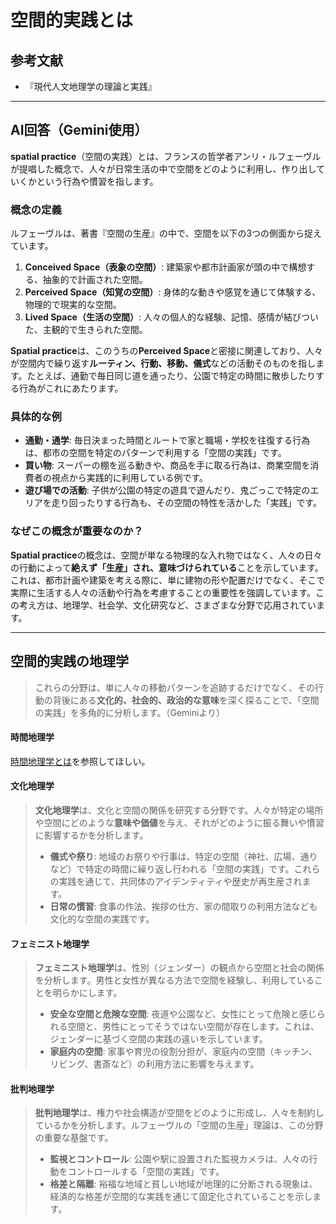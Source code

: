 # 空間的実践とは

## 参考文献

- 『現代人文地理学の理論と実践』

---

## AI回答（Gemini使用）

**spatial practice**（空間の実践）とは、フランスの哲学者アンリ・ルフェーヴルが提唱した概念で、人々が日常生活の中で空間をどのように利用し、作り出していくかという行為や慣習を指します。

### 概念の定義

ルフェーヴルは、著書『空間の生産』の中で、空間を以下の3つの側面から捉えています。

1. **Conceived Space（表象の空間）**: 建築家や都市計画家が頭の中で構想する、抽象的で計画された空間。
2. **Perceived Space（知覚の空間）**: 身体的な動きや感覚を通じて体験する、物理的で現実的な空間。
3. **Lived Space（生活の空間）**: 人々の個人的な経験、記憶、感情が結びついた、主観的で生きられた空間。

**Spatial practice**は、このうちの**Perceived Space**と密接に関連しており、人々が空間内で繰り返す**ルーティン、行動、移動、儀式**などの活動そのものを指します。たとえば、通勤で毎日同じ道を通ったり、公園で特定の時間に散歩したりする行為がこれにあたります。

### 具体的な例

- **通勤・通学**: 毎日決まった時間とルートで家と職場・学校を往復する行為は、都市の空間を特定のパターンで利用する「空間の実践」です。
- **買い物**: スーパーの棚を巡る動きや、商品を手に取る行為は、商業空間を消費者の視点から実践的に利用している例です。
- **遊び場での活動**: 子供が公園の特定の遊具で遊んだり、鬼ごっこで特定のエリアを走り回ったりする行為も、その空間の特性を活かした「実践」です。

### なぜこの概念が重要なのか？

**Spatial practice**の概念は、空間が単なる物理的な入れ物ではなく、人々の日々の行動によって**絶えず「生産」され、意味づけられている**ことを示しています。これは、都市計画や建築を考える際に、単に建物の形や配置だけでなく、そこで実際に生活する人々の活動や行為を考慮することの重要性を強調しています。この考え方は、地理学、社会学、文化研究など、さまざまな分野で応用されています。

---

## 空間的実践の地理学

>これらの分野は、単に人々の移動パターンを追跡するだけでなく、その行動の背後にある**文化的、社会的、政治的な意味**を深く探ることで、「空間の実践」を多角的に分析します。（Geminiより）

#### 時間地理学

[時間地理学とは](./02_時間地理学とは.md)を参照してほしい。

#### 文化地理学

>**文化地理学**は、文化と空間の関係を研究する分野です。人々が特定の場所や空間にどのような**意味や価値**を与え、それがどのように振る舞いや慣習に影響するかを分析します。
>
>- **儀式や祭り**: 地域のお祭りや行事は、特定の空間（神社、広場、通りなど）で特定の時間に繰り返し行われる「空間の実践」です。これらの実践を通じて、共同体のアイデンティティや歴史が再生産されます。
>- **日常の慣習**: 食事の作法、挨拶の仕方、家の間取りの利用方法なども文化的な空間の実践です。

#### フェミニスト地理学

>**フェミニスト地理学**は、性別（ジェンダー）の観点から空間と社会の関係を分析します。男性と女性が異なる方法で空間を経験し、利用していることを明らかにします。
>
>- **安全な空間と危険な空間**: 夜道や公園など、女性にとって危険と感じられる空間と、男性にとってそうではない空間が存在します。これは、ジェンダーに基づく空間の実践の違いを示しています。
>- **家庭内の空間**: 家事や育児の役割分担が、家庭内の空間（キッチン、リビング、書斎など）の利用方法に影響を与えます。

#### 批判地理学

>**批判地理学**は、権力や社会構造が空間をどのように形成し、人々を制約しているかを分析します。ルフェーヴルの「空間の生産」理論は、この分野の重要な基盤です。
>
>- **監視とコントロール**: 公園や駅に設置された監視カメラは、人々の行動をコントロールする「空間の実践」です。
>- **格差と隔離**: 裕福な地域と貧しい地域が地理的に分断される現象は、経済的な格差が空間的な実践を通じて固定化されていることを示します。
